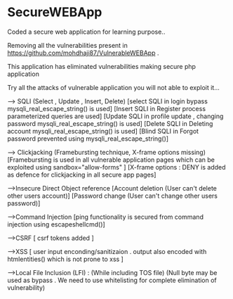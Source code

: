 # SecureWEBApp
Coded a secure web application for learning purpose.. 

Removing all the vulnerabilities present in https://github.com/mohdhaji87/VulnerableWEBApp .

This application has eliminated vulnerabilities making secure php application 

Try all the attacks of vulnerable application you will not able to exploit it...


--> SQLI (Select , Update , Insert, Delete)
[select SQLI in login bypass mysqli_real_escape_string() is used]
[Insert SQLI in Register process parameterized queries are used] 
[Update SQLI in profile update , changing password  mysqli_real_escape_string() is used] 
[Delete SQLI in Deleting account  mysqli_real_escape_string() is used] 
[Blind SQLI in Forgot password prevented using mysqli_real_escape_string()]

--> Clickjacking (Framebursting technique, X-frame options missing)
[Framebursting is used in all vulnerable application pages which can be exploited using sandbox="allow-forms" ] 
[X-frame options : DENY is added as defence for clickjacking in all secure app pages]

-->Insecure Direct Object reference
[Account deletion (User can't delete other users account)]
[Password change (User can't change other users password)]  

-->Command Injection 
[ping functionality is secured from  command injection using escapeshellcmd()]  

-->CSRF 
[ csrf tokens added ]  

-->XSS
[ user input enconding/sanitizaion . output also encoded with htmlentities() which is not prone to xss ]

-->Local File Inclusion (LFI) : (While including TOS file)
(Null byte may be used as bypass . We need to use whitelisting for complete elimination of vulnerability)
